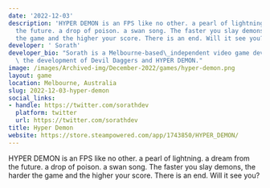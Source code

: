 ```yaml
---
date: '2022-12-03'
description: 'HYPER DEMON is an FPS like no other. a pearl of lightning. a dream from
  the future. a drop of poison. a swan song. The faster you slay demons, the harder
  the game and the higher your score. There is an end. Will it see you? '
developer: ' Sorath'
developer_bio: "Sorath is a Melbourne-based\_independent video game developer behind\
  \ the development of Devil Daggers and HYPER DEMON."
image: /images/Archived-img/December-2022/games/hyper-demon.png
layout: game
location: Melbourne, Australia
slug: 2022-12-03-hyper-demon
social_links:
- handle: https://twitter.com/sorathdev
  platform: twitter
  url: https://twitter.com/sorathdev
title: Hyper Demon
website: https://store.steampowered.com/app/1743850/HYPER_DEMON/
---
```


HYPER DEMON is an FPS like no other. a pearl of lightning. a dream from the future. a drop of poison. a swan song. The faster you slay demons, the harder the game and the higher your score. There is an end. Will it see you? 